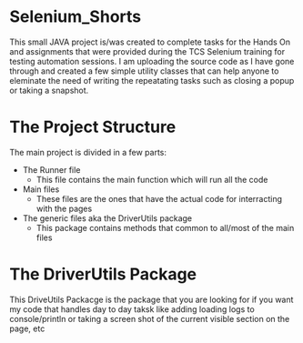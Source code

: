 # Selenium_Shorts
This small JAVA project is/was created to complete tasks for the Hands On and assignments that were provided during the TCS Selenium training for testing automation sessions.
I am uploading the source code as I have gone through and created a few simple utility classes that can help anyone to eleminate the need of writing the repeatating tasks such 
as closing a popup or taking a snapshot.


# The Project Structure
The main project is divided in a few parts: 
  - The Runner file
    - This file contains the main function which will run all the code
  - Main files
    - These files are the ones that have the actual code for interracting with the pages
  - The generic files aka the DriverUtils package
    - This package contains methods that common to all/most of the main files


# The DriverUtils Package
This DriveUtils Packacge is the package that you are looking for if you want my code that handles day to day taksk like adding loading logs to console/println or taking
a screen shot of the current visible section on the page, etc

